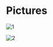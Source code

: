 # Pictures

![1](https://user-images.githubusercontent.com/40955969/185764657-00a9e4d8-bb46-45ce-825d-4e72a1f949fd.png)

![2](https://user-images.githubusercontent.com/40955969/185764659-1aaac11a-161e-49ae-b7e4-719ed3281730.png)
